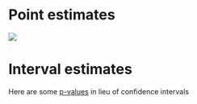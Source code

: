 # Point estimates

![](https://jhustata.github.io/intermediate/_images/nonpara.png)

# Interval estimates

Here are some [p-values](https://jhustata.github.io/intermediate/chapter8.html#ensure-reprodicibility) in lieu of confidence intervals
